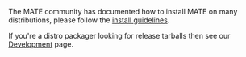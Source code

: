 <!--
.. link:
.. description:
.. tags:
.. date: 2012-04-17 06:32:31
.. title: Install
.. slug: install
-->

The MATE community has documented how to install MATE on many distributions,
please follow the [install guidelines](https://wiki.mate-desktop.org/introduction/installation/).

If you're a distro packager looking for release tarballs then see our
[Development](/development/) page.

